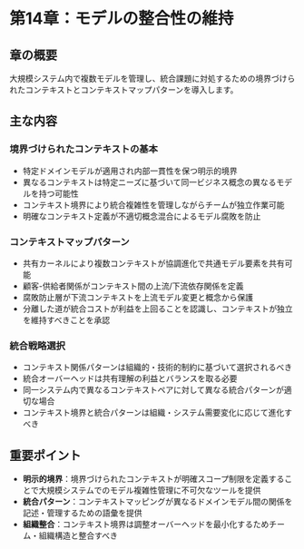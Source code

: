 # 第14章：モデルの整合性の維持

## 章の概要
大規模システム内で複数モデルを管理し、統合課題に対処するための境界づけられたコンテキストとコンテキストマップパターンを導入します。

## 主な内容

### 境界づけられたコンテキストの基本
- 特定ドメインモデルが適用され内部一貫性を保つ明示的境界
- 異なるコンテキストは特定ニーズに基づいて同一ビジネス概念の異なるモデルを持つ可能性
- コンテキスト境界により統合複雑性を管理しながらチームが独立作業可能
- 明確なコンテキスト定義が不適切概念混合によるモデル腐敗を防止

### コンテキストマップパターン
- 共有カーネルにより複数コンテキストが協調進化で共通モデル要素を共有可能
- 顧客-供給者関係がコンテキスト間の上流/下流依存関係を定義
- 腐敗防止層が下流コンテキストを上流モデル変更と概念から保護
- 分離した道が統合コストが利益を上回ることを認識し、コンテキストが独立を維持すべきことを承認

### 統合戦略選択
- コンテキスト関係パターンは組織的・技術的制約に基づいて選択されるべき
- 統合オーバーヘッドは共有理解の利益とバランスを取る必要
- 同一システム内で異なるコンテキストペアに対して異なる統合パターンが適切な場合
- コンテキスト境界と統合パターンは組織・システム需要変化に応じて進化すべき

## 重要ポイント
- **明示的境界**：境界づけられたコンテキストが明確スコープ制限を定義することで大規模システムでのモデル複雑性管理に不可欠なツールを提供
- **統合パターン**：コンテキストマッピングが異なるドメインモデル間の関係を記述・管理するための語彙を提供
- **組織整合**：コンテキスト境界は調整オーバーヘッドを最小化するためチーム・組織構造と整合すべき